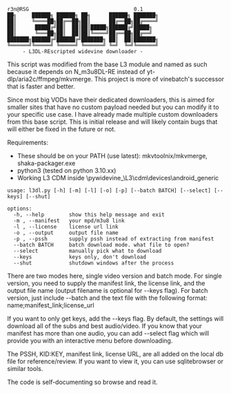```
r3n@RSG                                  0.1
██╗     ██████╗ ██████╗ ██╗      ██████╗ ███████╗
██║     ╚════██╗██╔══██╗██║      ██╔══██╗██╔════╝
██║      █████╔╝██║  ██║██║█████╗██████╔╝█████╗
██║      ╚═══██╗██║  ██║██║╚════╝██╔══██╗██╔══╝
███████╗██████╔╝██████╔╝███████╗ ██║  ██║███████╗
╚══════╝╚═════╝ ╚═════╝ ╚══════╝ ╚═╝  ╚═╝╚══════╝
     - L3DL-REscripted widevine downloader -
```


This script was modified from the base L3 module and named as such because it depends on N_m3u8DL-RE instead of yt-dlp/aria2c/ffmpeg/mkvmerge. This project is more of vinebatch's successor that is faster and better.

Since most big VODs have their dedicated downloaders, this is aimed for smaller sites that have no custom payload needed but you can modify it to your specific use case. I have already made multiple custom downloaders from this base script. This is initial release and will likely contain bugs that will either be fixed in the future or not.

Requirements:
- These should be on your PATH (use latest): mkvtoolnix/mkvmerge, shaka-packager.exe
- python3 (tested on python 3.10.xx)
- Working L3 CDM inside \pywidevine_\L3\cdm\devices\android_generic


```    
usage: l3dl.py [-h] [-m] [-l] [-o] [-p] [--batch BATCH] [--select] [--keys] [--shut]

options:
  -h, --help        show this help message and exit
  -m , --manifest   your mpd/m3u8 link
  -l , --license    license url link
  -o , --output     output file name
  -p , --pssh       supply pssh instead of extracting from manifest
  --batch BATCH     batch download mode. what file to open?
  --select          manually pick what to download
  --keys            keys only, don't download
  --shut            shutdown windows after the process
```
There are two modes here, single video version and batch mode. For single version, you need to supply the manifest link, the license link, and the output file name (output filename is optional for --keys flag). For batch version, just include --batch and the text file with the following format: name;manifest_link;license_url

If you want to only get keys, add the --keys flag. By default, the settings will download all of the subs and best audio/video. If you know that your manifest has more than one audio, you can add --select flag which will provide you with an interactive menu before downloading.

The PSSH, KID:KEY, manifest link, license URL, are all added on the local db file for reference/review. If you want to view it, you can use sqlitebrowser or similar tools.

The code is self-documenting so browse and read it.
